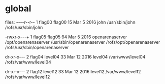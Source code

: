 # global

files:
----r--r--  1 flag00  flag00      15 Mar  5  2016 john
/usr/sbin/john
/rofs/usr/sbin/john

-rwxr-x---+ 1 flag05  flag05      94 Mar  5  2016 openarenaserver
/opt/openarenaserver
/usr/sbin/openarenaserver
/rofs/opt/openarenaserver
/rofs/usr/sbin/openarenaserver

dr-xr-x---  2 flag04 level04  33 Mar 12  2016 level04
/var/www/level04
/rofs/var/www/level04

dr-xr-x---  2 flag12 level12  33 Mar 12  2016 level12
/var/www/level12
/rofs/var/www/level12